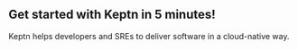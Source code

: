 ## Get started with Keptn in 5 minutes!

Keptn helps developers and SREs to deliver software in a cloud-native way.